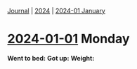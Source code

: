 [Journal](../../Journal.md) | [2024](../2024.md) | [2024-01 January](2024-01%20January.md)
# [2024-01-01](2024-01-01.md)  Monday

**Went to bed:** 
**Got up:** 
**Weight:** 

